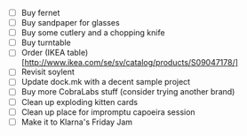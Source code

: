  - [ ] Buy fernet
 - [ ] Buy sandpaper for glasses
 - [ ] Buy some cutlery and a chopping knife
 - [ ] Buy turntable
 - [ ] Order (IKEA table)[http://www.ikea.com/se/sv/catalog/products/S09047178/]
 - [ ] Revisit soylent
 - [ ] Update dock.mk with a decent sample project
 - [ ] Buy more CobraLabs stuff (consider trying another brand)
 - [ ] Clean up exploding kitten cards
 - [ ] Clean up place for impromptu capoeira session
 - [ ] Make it to Klarna's Friday Jam
